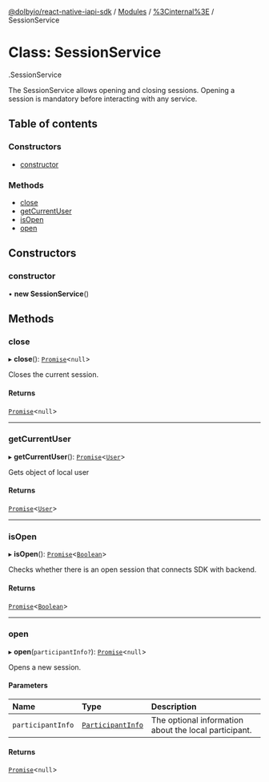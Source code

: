 [@dolbyio/react-native-iapi-sdk](../README.md) / [Modules](../modules.md) / [%3Cinternal%3E](../modules/_internal_.md) / SessionService

# Class: SessionService

[<internal>](../modules/_internal_.md).SessionService

The SessionService allows opening and closing sessions. Opening a session is mandatory before interacting with any service.

## Table of contents

### Constructors

- [constructor](_internal_.SessionService.md#constructor)

### Methods

- [close](_internal_.SessionService.md#close)
- [getCurrentUser](_internal_.SessionService.md#getcurrentuser)
- [isOpen](_internal_.SessionService.md#isopen)
- [open](_internal_.SessionService.md#open)

## Constructors

### constructor

• **new SessionService**()

## Methods

### close

▸ **close**(): [`Promise`](../modules/_internal_.md#promise)<``null``\>

Closes the current session.

#### Returns

[`Promise`](../modules/_internal_.md#promise)<``null``\>

___

### getCurrentUser

▸ **getCurrentUser**(): [`Promise`](../modules/_internal_.md#promise)<[`User`](../interfaces/_internal_.User.md)\>

Gets object of local user

#### Returns

[`Promise`](../modules/_internal_.md#promise)<[`User`](../interfaces/_internal_.User.md)\>

___

### isOpen

▸ **isOpen**(): [`Promise`](../modules/_internal_.md#promise)<[`Boolean`](../modules/_internal_.md#boolean)\>

Checks whether there is an open session that connects SDK with backend.

#### Returns

[`Promise`](../modules/_internal_.md#promise)<[`Boolean`](../modules/_internal_.md#boolean)\>

___

### open

▸ **open**(`participantInfo?`): [`Promise`](../modules/_internal_.md#promise)<``null``\>

Opens a new session.

#### Parameters

| Name | Type | Description |
| :------ | :------ | :------ |
| `participantInfo` | [`ParticipantInfo`](../interfaces/_internal_.ParticipantInfo.md) | The optional information about the local participant. |

#### Returns

[`Promise`](../modules/_internal_.md#promise)<``null``\>
